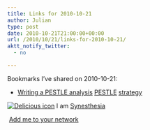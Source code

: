 ```yaml
---
title: Links for 2010-10-21
author: Julian
type: post
date: 2010-10-21T21:00:00+00:00
url: /2010/10/21/links-for-2010-10-21/
aktt_notify_twitter:
  - no

---
```

Bookmarks I&#8217;ve shared on 2010-10-21:

  * [Writing a PESTLE analysis][1] 
    [PESTLE][2] [strategy][3] </li> </ul> 
    
    <p class="deliciouslink">
      <a href="https://del.icio.us/synesthesia" title="See all my bookmarks on del.icio.us"><img src="https://www.synesthesia.co.uk/images/deliciousicon.jpg" alt="Delicious icon" /></a>&nbsp;I am <a href="https://del.icio.us/synesthesia" title="See all my bookmarks on del.icio.us">Synesthesia</a>
    </p>
    
    <p class="deliciouslink">
      <a href="https://del.icio.us/network?add=synesthesia" title="Add me to your del.icio.us network"><img src="https://www.synesthesia.co.uk/images/add.gif" alt="" /></a>&nbsp;<a href="https://del.icio.us/network?add=synesthesia" title="Add me to your del.icio.us network">Add me to your network</a>
    </p>

 [1]: https://rapidbi.com/pestle
 [2]: https://delicious.com/synesthesia/PESTLE
 [3]: https://delicious.com/synesthesia/strategy